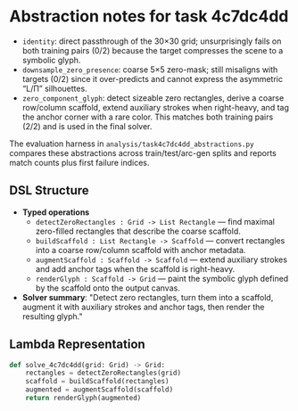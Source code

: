 # Abstraction notes for task 4c7dc4dd

- `identity`: direct passthrough of the 30×30 grid; unsurprisingly fails on both training pairs (0/2) because the target compresses the scene to a symbolic glyph.
- `downsample_zero_presence`: coarse 5×5 zero-mask; still misaligns with targets (0/2) since it over-predicts and cannot express the asymmetric “L/Π” silhouettes.
- `zero_component_glyph`: detect sizeable zero rectangles, derive a coarse row/column scaffold, extend auxiliary strokes when right-heavy, and tag the anchor corner with a rare color. This matches both training pairs (2/2) and is used in the final solver.

The evaluation harness in `analysis/task4c7dc4dd_abstractions.py` compares these abstractions across train/test/arc-gen splits and reports match counts plus first failure indices.

## DSL Structure
- **Typed operations**
  - `detectZeroRectangles : Grid -> List Rectangle` — find maximal zero-filled rectangles that describe the coarse scaffold.
  - `buildScaffold : List Rectangle -> Scaffold` — convert rectangles into a coarse row/column scaffold with anchor metadata.
  - `augmentScaffold : Scaffold -> Scaffold` — extend auxiliary strokes and add anchor tags when the scaffold is right-heavy.
  - `renderGlyph : Scaffold -> Grid` — paint the symbolic glyph defined by the scaffold onto the output canvas.
- **Solver summary**: "Detect zero rectangles, turn them into a scaffold, augment it with auxiliary strokes and anchor tags, then render the resulting glyph."

## Lambda Representation

```python
def solve_4c7dc4dd(grid: Grid) -> Grid:
    rectangles = detectZeroRectangles(grid)
    scaffold = buildScaffold(rectangles)
    augmented = augmentScaffold(scaffold)
    return renderGlyph(augmented)
```
